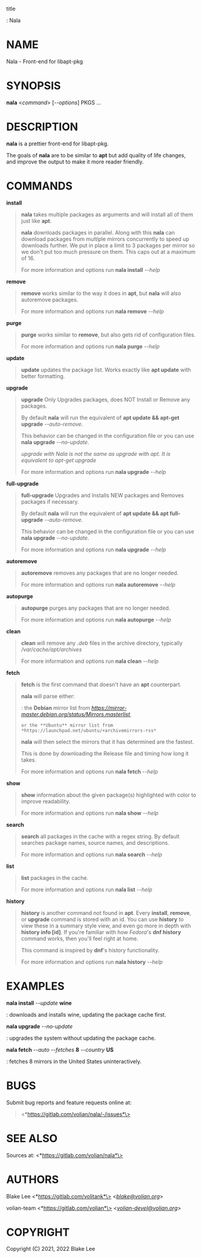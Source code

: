 title

:   Nala

# NAME

Nala - Front-end for libapt-pkg

# SYNOPSIS

**nala** \<*command*\> \[*\--options*\] PKGS \...

# DESCRIPTION

**nala** is a prettier front-end for libapt-pkg.

The goals of **nala** are to be similar to **apt** but add quality of
life changes, and improve the output to make it more reader friendly.

# COMMANDS

**install**

> **nala** takes multiple packages as arguments and will install all of
> them just like **apt**.
>
> **nala** downloads packages in parallel. Along with this **nala** can
> download packages from multiple mirrors concurrently to speed up
> downloads further. We put in place a limit to 3 packages per mirror so
> we don\'t put too much pressure on them. This caps out at a maximum of
> 16.
>
> For more information and options run **nala install** *\--help*

**remove**

> **remove** works similar to the way it does in **apt**, but **nala**
> will also autoremove packages.
>
> For more information and options run **nala remove** *\--help*

**purge**

> **purge** works similar to **remove**, but also gets rid of
> configuration files.
>
> For more information and options run **nala purge** *\--help*

**update**

> **update** updates the package list. Works exactly like **apt update**
> with better formatting.

**upgrade**

> **upgrade** Only Upgrades packages, does NOT Install or Remove any
> packages.
>
> By default **nala** will run the equivalent of **apt update && apt-get
> upgrade** *\--auto-remove*.
>
> This behavior can be changed in the configuration file or you can use
> **nala upgrade** *\--no-update*.
>
> *upgrade with Nala is not the same as upgrade with apt. It is
> equivalent to apt-get upgrade*
>
> For more information and options run **nala upgrade** *\--help*

**full-upgrade**

> **full-upgrade** Upgrades and Installs NEW packages and Removes
> packages if necessary.
>
> By default **nala** will run the equivalent of **apt update && apt
> full-upgrade** *\--auto-remove*.
>
> This behavior can be changed in the configuration file or you can use
> **nala upgrade** *\--no-update*.
>
> For more information and options run **nala upgrade** *\--help*

**autoremove**

> **autoremove** removes any packages that are no longer needed.
>
> For more information and options run **nala autoremove** *\--help*

**autopurge**

> **autopurge** purges any packages that are no longer needed.
>
> For more information and options run **nala autopurge** *\--help*

**clean**

> **clean** will remove any *.deb* files in the archive directory,
> typically */var/cache/apt/archives*
>
> For more information and options run **nala clean** *\--help*

**fetch**

> **fetch** is the first command that doesn\'t have an **apt**
> counterpart.
>
> **nala** will parse either:
>
> :   the **Debian** mirror list from
>     *https://mirror-master.debian.org/status/Mirrors.masterlist*,
>
>     or the **Ubuntu** mirror list from
>     *https://launchpad.net/ubuntu/+archivemirrors-rss*
>
> **nala** will then select the mirrors that it has determined are the
> fastest.
>
> This is done by downloading the Release file and timing how long it
> takes.
>
> For more information and options run **nala fetch** *\--help*

**show**

> **show** information about the given package(s) highlighted with color
> to improve readability.
>
> For more information and options run **nala show** *\--help*

**search**

> **search** all packages in the cache with a regex string. By default
> searches package names, source names, and descriptions.
>
> For more information and options run **nala search** *\--help*

**list**

> **list** packages in the cache.
>
> For more information and options run **nala list** *\--help*

**history**

> **history** is another command not found in **apt**. Every
> **install**, **remove**, or **upgrade** command is stored with an id.
> You can use **history** to view these in a summary style view, and
> even go more in depth with **history info \[id\]**. If you\'re
> familiar with how *Fedora*\'s **dnf history** command works, then
> you\'ll feel right at home.
>
> This command is inspired by **dnf**\'s history functionality.
>
> For more information and options run **nala history** *\--help*

# EXAMPLES

**nala install** *\--update* **wine**

:   downloads and installs wine, updating the package cache first.

**nala upgrade** *\--no-update*

:   upgrades the system without updating the package cache.

**nala fetch** *\--auto \--fetches* **8** *\--country* **US**

:   fetches 8 mirrors in the United States uninteractively.

# BUGS

Submit bug reports and feature requests online at:

> \<*https://gitlab.com/volian/nala/-/issues*\>

# SEE ALSO

Sources at: \<*https://gitlab.com/volian/nala*\>

# AUTHORS

Blake Lee \<*https://gitlab.com/volitank*\> \<*blake@volian.org*\>

volian-team \<*https://gitlab.com/volian*\>
\<*volian-devel@volian.org*\>

# COPYRIGHT

Copyright (C) 2021, 2022 Blake Lee
